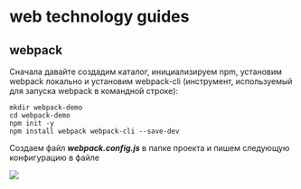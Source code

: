# web technology guides

## webpack

Сначала давайте создадим каталог, инициализируем npm, установим webpack локально и установим webpack-cli (инструмент, используемый для запуска webpack в командной строке):

```
mkdir webpack-demo
cd webpack-demo
npm init -y
npm install webpack webpack-cli --save-dev
```

Создаем файл **_webpack.config.js_** в папке проекта и пишем следующую конфигурацию в файле

<img src="https://github.com/MrCronkite/guides/webpack-demo/img/code.PNG" >
